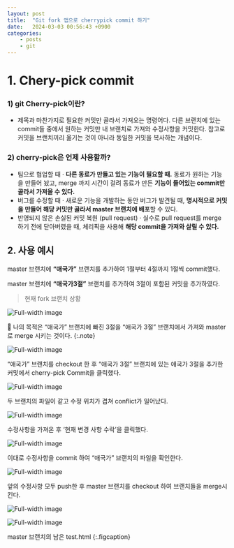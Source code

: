 ```yaml
---
layout: post
title:  "Git fork 앱으로 cherrypick commit 하기"
date:   2024-03-03 00:56:43 +0900
categories: 
    - posts
    - git
---
```


# 1. Chery-pick commit

### 1) git Cherry-pick이란?

- 제목과 마찬가지로 필요한 커밋만 골라서 가져오는 명령어다.
다른 브랜치에 있는 commit들 중에서 원하는 커밋만 내 브랜치로 가져와 수정사항을 커밋한다.
참고로 커밋을 브랜치끼리 옮기는 것이 아니라 동일한 커밋을 복사하는 개념이다.

### 2) cherry-pick은 언제 사용할까?

- 팀으로 협업할 때
    · **다른 동료가 만들고 있는 기능이 필요할 때.**
동료가 원하는 기능을 만들어 놨고, merge 까지 시간이 걸려 동료가 만든 **기능이 들어있는 commit만 골라서 가져올 수 있다.**
- 버그를 수정할 때
    · 새로운 기능을 개발하는 동안 버그가 발견될 때, **명시적으로 커밋을 만들어 해당 커밋만 골라서 master 브랜치에 배포**할 수 있다.
- 반영되지 않은 손실된 커밋 복원 (pull request)
    · 실수로 pull request를 merge 하기 전에 닫아버렸을 때, 체리픽을 사용해 **해당 commit을 가져와 살릴 수 있다.**

## 2. 사용 예시

master 브랜치에 **“애국가”** 브랜치를 추가하여 1절부터 4절까지 1절씩 commit했다.

master 브랜치에 **“애국가3절”** 브랜치를 추가하여 3절이 포함된 커밋을 추가하였다.

> 현재 fork 브랜치 상황
> 

![Full-width image](/assets/img/1-1.png)

 
🍒 나의 목적은 “애국가” 브랜치에 빠진 3절을 “애국가 3절” 브랜치에서 가져와 master로 merge 시키는 것이다.
{:.note}
 

![Full-width image](/assets/img/1-2.png)

“애국가” 브랜치를 checkout 한 후 “애국가 3절” 브랜치에 있는 애국가 3절을 추가한 커밋에서 cherry-pick Commit을 클릭했다.

![Full-width image](/assets/img/1-3.png)

두 브랜치의 파일이 같고 수정 위치가 겹쳐 conflict가 일어났다.

![Full-width image](/assets/img/1-4.png)

수정사항을 가져온 후 ‘현재 변경 사항 수락’을 클릭했다.

![Full-width image](/assets/img/1-5.png)

이대로 수정사항을 commit 하여 “애국가” 브랜치의 파일을 확인한다.

![Full-width image](/assets/img/1-6.png)

앞의 수정사항 모두 push한 후 master 브랜치를 checkout 하여 브랜치들을 merge시킨다.

![Full-width image](/assets/img/1-7.png)

![Full-width image](/assets/img/1-8.png)

master 브랜치의 남은 test.html
{:.figcaption}